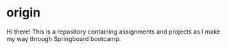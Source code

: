 # origin

Hi there! This is a repository containing assignments and projects as I make my way through Springboard bootcamp.
